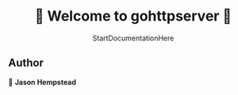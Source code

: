 <h1 align=center>
👋 Welcome to gohttpserver 👋
</h1>
<p align=center>
StartDocumentationHere
</p>
  
## Author  

👤 **Jason Hempstead**  
